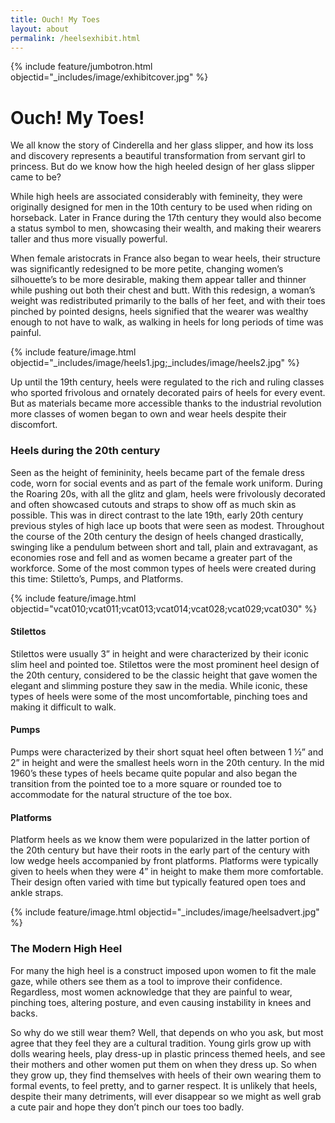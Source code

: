 ```yaml
---
title: Ouch! My Toes
layout: about
permalink: /heelsexhibit.html
---
```

{% include feature/jumbotron.html objectid="_includes/image/exhibitcover.jpg" %}

# Ouch! My Toes!
We all know the story of Cinderella and her glass slipper, and how its loss and discovery represents a beautiful transformation from servant girl to princess. But do we know how the high heeled design of her glass slipper came to be?

While high heels are associated considerably with femineity, they were originally designed for men in the 10th century to be used when riding on horseback. Later in France during the 17th century they would also become a status symbol to men, showcasing their wealth, and making their wearers taller and thus more visually powerful.

When female aristocrats in France also began to wear heels, their structure was significantly redesigned to be more petite, changing women’s silhouette’s to be more desirable, making them appear taller and thinner while pushing out both their chest and butt. With this redesign, a woman’s weight was redistributed primarily to the balls of her feet, and with their toes pinched by pointed designs, heels signified that the wearer was wealthy enough to not have to walk, as walking in heels for long periods of time was painful.

{% include feature/image.html objectid="_includes/image/heels1.jpg;_includes/image/heels2.jpg" %}

Up until the 19th century, heels were regulated to the rich and ruling classes who sported frivolous and ornately decorated pairs of heels for every event. But as materials became more accessible thanks to the industrial revolution more classes of women began to own and wear heels despite their discomfort.

### Heels during the 20th century
Seen as the height of femininity, heels became part of the female dress code, worn for social events and as part of the female work uniform. During the Roaring 20s, with all the glitz and glam, heels were frivolously decorated and often showcased cutouts and straps to show off as much skin as possible. This was in direct contrast to the late 19th, early 20th century previous styles of high lace up boots that were seen as modest. Throughout the course of the 20th century the design of heels changed drastically, swinging like a pendulum between short and tall, plain and extravagant, as economies rose and fell and as women became a greater part of the workforce. Some of the most common types of heels were created during this time: Stiletto’s, Pumps, and Platforms.

{% include feature/image.html objectid="vcat010;vcat011;vcat013;vcat014;vcat028;vcat029;vcat030" %}

#### Stilettos
Stilettos were usually 3” in height and were characterized by their iconic slim heel and pointed toe. Stilettos were the most prominent heel design of the 20th century, considered to be the classic height that gave women the elegant and slimming posture they saw in the media. While iconic, these types of heels were some of the most uncomfortable, pinching toes and making it difficult to walk.
#### Pumps
Pumps were characterized by their short squat heel often between 1 ½” and 2” in height and were the smallest heels worn in the 20th century. In the mid 1960’s these types of heels became quite popular and also began the transition from the pointed toe to a more square or rounded toe to accommodate for the natural structure of the toe box.
#### Platforms
Platform heels as we know them were popularized in the latter portion of the 20th century but have their roots in the early part of the century with low wedge heels accompanied by front platforms. Platforms were typically given to heels when they were 4” in height to make them more comfortable. Their design often varied with time but typically featured open toes and ankle straps.

{% include feature/image.html objectid="_includes/image/heelsadvert.jpg" %}

### The Modern High Heel
For many the high heel is a construct imposed upon women to fit the male gaze, while others see them as a tool to improve their confidence. Regardless, most women acknowledge that they are painful to wear, pinching toes, altering posture, and even causing instability in knees and backs.

So why do we still wear them? Well, that depends on who you ask, but most agree that they feel they are a cultural tradition. Young girls grow up with dolls wearing heels, play dress-up in plastic princess themed heels, and see their mothers and other women put them on when they dress up. So when they grow up, they find themselves with heels of their own wearing them to formal events, to feel pretty, and to garner respect. It is unlikely that heels, despite their many detriments, will ever disappear so we might as well grab a cute pair and hope they don’t pinch our toes too badly. 
